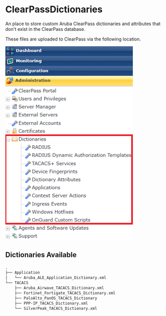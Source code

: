 # ClearPassDictionaries

An place to store custom Aruba ClearPass dictionaries and attributes that don't exist in the ClearPass database.

These files are uploaded to ClearPass via the following location.

![CPPM_Dictionary_Location](CPPMDictionaries.png)

## Dictionaries Available
```
.
├── Application
│   └── Aruba_ALE_Application_Dictionary.xml
└── TACACS
    ├── Aruba_Airwave_TACACS_Dictionary.xml
    ├── Fortinet_Fortigate_TACACS_Dictionary.xml
    ├── PaloAlto_PanOS_TACACS_Dictionary
    ├── PPP-IP_TACACS_Dictionary.xml
    └── SilverPeak_TACACS_Dictionary.xml
```
